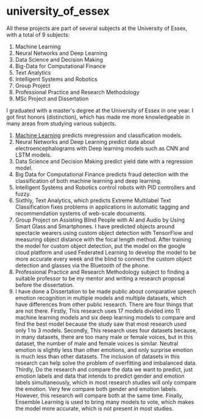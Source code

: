 # university_of_essex

All these projects are part of several subjects at the University of Essex, with a total of 9 subjects:
1. Machine Learning
2. Neural Networks and Deep Learning
3. Data Science and Decision Making
4. Big-Data for Computational Finance
5. Text Analytics
6. Intelligent Systems and Robotics
7. Group Project
8. Professional Practice and Research Methodology
9. MSc Project and Dissertation


I graduated with a master's degree at the University of Essex in one year. I got first honors (distinction), which has made me more knowledgeable in many areas from studying various subjects. 

1. [Machine Learning](https://github.com/micsupasun/university_of_essex/tree/main/machine_learning) predicts mregression and classification models. 
2. Neural Networks and Deep Learning predict data about electroencephalograms with Deep learning models such as CNN and LSTM models. 
3. Data Science and Decision Making predict yield date with a regression model. 
4. Big Data for Computational Finance predicts fraud detection with the classification of both machine learning and deep learning. 
5. Intelligent Systems and Robotics control robots with PID controllers and fuzzy. 
6. Sixthly, Text Analytics, which predicts Extreme Multilabel Text Classification fixes problems in applications in automatic tagging and recommendation systems of web-scale documents.  
7. Group Project on Assisting Blind People with AI and Audio by Using Smart Glass and Smartphones. I have predicted objects around spectacle wearers using custom object detection with TensorFlow and measuring object distance with the focal length method. After training the model for custom object detection, put the model on the google cloud platform and used Federated Learning to develop the model to be more accurate every week and the blind to connect the custom object detection and glasses via the Bluetooth of the phone. 
8. Professional Practice and Research Methodology subject to finding a suitable professor to be my mentor and writing a research proposal before the dissertation.
9. I have done a Dissertation to be made public about comparative speech emotion recognition in multiple models and multiple datasets, which have differences from other public research. There are four things that are not there. Firstly, This research uses 17 models divided into 11 machine learning models and six deep learning models to compare and find the best model because the study saw that most research used only 1 to 3 models. Secondly, This research uses four datasets because, in many datasets, there are too many male or female voices, but in this dataset, the number of male and female voices is similar. Neutral emotion is slightly less than other emotions, and only surprise emotion is much less than other datasets. The inclusion of datasets in this research can help solve the problem of overfitting and imbalanced data. Thirdly, Do the research and compare the data we want to predict, just emotion labels and data that intends to predict gender and emotion labels simultaneously, which in most research studies will only compare the emotion. Very few compare both gender and emotion labels. However, this research will compare both at the same time. Finally, Ensemble Learning is used to bring many models to vote, which makes the model more accurate, which is not present in most studies. 

<!-- [main page](https://gitlab.com/micsupasun/CE901/-/tree/main/) -->



